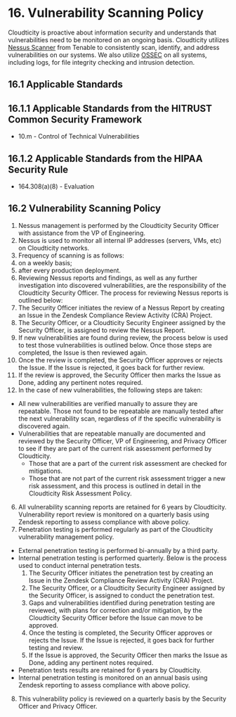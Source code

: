 # 16. Vulnerability Scanning Policy

Cloudticity is proactive about information security and understands that vulnerabilities need to be monitored on an ongoing basis. Cloudticity utilizes [Nessus Scanner](http://www.tenable.com/products/nessus) from Tenable to consistently scan, identify, and address vulnerabilities on our systems. We also utilize [OSSEC](http://www.ossec.net/) on all systems, including logs, for file integrity checking and intrusion detection.

## 16.1 Applicable Standards

## 16.1.1 Applicable Standards from the HITRUST Common Security Framework

* 10.m - Control of Technical Vulnerabilities

## 16.1.2 Applicable Standards from the HIPAA Security Rule

* 164.308(a)(8) - Evaluation

## 16.2 Vulnerability Scanning Policy

1. Nessus management is performed by the Cloudticity Security Officer with assistance from the VP of Engineering.
2. Nessus is used to monitor all internal IP addresses (servers, VMs, etc) on Cloudticity networks.
3. Frequency of scanning is as follows:
  1. on a weekly basis;
  2. after every production deployment.
4. Reviewing Nessus reports and findings, as well as any further investigation into discovered vulnerabilities, are the responsibility of the Cloudticity Security Officer. The process for reviewing Nessus reports is outlined below:
  1. The Security Officer initiates the review of a Nessus Report by creating an Issue in the Zendesk Compliance Review Activity (CRA) Project.
  2. The Security Officer, or a Cloudticity Security Engineer assigned by the Security Officer, is assigned to review the Nessus Report.
  3. If new vulnerabilities are found during review, the process below is used to test those vulnerabilities is outlined below. Once those steps are completed, the Issue is then reviewed again.
  4. Once the review is completed, the Security Officer approves or rejects the Issue. If the Issue is rejected, it goes back for further review.
  5. If the review is approved, the Security Officer then marks the Issue as Done, adding any pertinent notes required.
5. In the case of new vulnerabilities, the following steps are taken:
  * All new vulnerabilities are verified manually to assure they are repeatable. Those not found to be repeatable are manually tested after the next vulnerability scan, regardless of if the specific vulnerability is discovered again.
  * Vulnerabilities that are repeatable manually are documented and reviewed by the Security Officer, VP of Engineering, and Privacy Officer to see if they are part of the current risk assessment performed by Cloudticity.
    * Those that are a part of the current risk assessment are checked for mitigations.
    * Those that are not part of the current risk assessment trigger a new risk assessment, and this process is outlined in detail in the Cloudticity Risk Assessment Policy.
6. All vulnerability scanning reports are retained for 6 years by Cloudticity. Vulnerability report review is monitored on a quarterly basis using Zendesk reporting to assess compliance with above policy.
7. Penetration testing is performed regularly as part of the Cloudticity vulnerability management policy.
  * External penetration testing is performed bi-annually by a third party.
  * Internal penetration testing is performed quarterly. Below is the process used to conduct internal penetration tests.
      1. The Security Officer initiates the penetration test by creating an Issue in the Zendesk Compliance Review Activity (CRA) Project.
      2. The Security Officer, or a Cloudticity Security Engineer assigned by the Security Officer, is assigned to conduct the penetration test.
      3. Gaps and vulnerabilities identified during penetration testing are reviewed, with plans for correction and/or mitigation, by the Cloudticity Security Officer before the Issue can move to be approved.
      4. Once the testing is completed, the Security Officer approves or rejects the Issue. If the Issue is rejected, it goes back for further testing and review.
      5. If the Issue is approved, the Security Officer then marks the Issue as Done, adding any pertinent notes required.
  * Penetration tests results are retained for 6 years by Cloudticity.
  * Internal penetration testing is monitored on an annual basis using Zendesk reporting to assess compliance with above policy.
8. This vulnerability policy is reviewed on a quarterly basis by the Security Officer and Privacy Officer.
